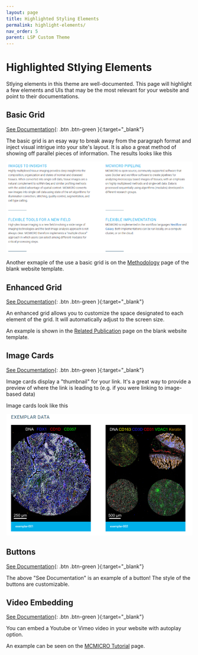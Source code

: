 ```yaml
---
layout: page
title: Highlighted Styling Elements
permalink: highlight-elements/
nav_order: 5
parent: LSP Custom Theme
---
```


# Highlighted Stlying Elements
Stlying elements in this theme are well-documented. This page will highlight a few elements and UIs that may be the most relevant for your website and point to their documentations.

## Basic Grid

[See Documentation](https://labsyspharm.github.io/just-the-docs-lsp/docs/utilities/layout/#basic-grid){: .btn .btn-green }{:target="_blank"} 

The basic grid is an esay way to break away from the paragraph format and inject visual intrigue into your site's layout. It is also a great method of showing off parallel pieces of information. The results looks like this

![basic grid](../images/basic-grid.PNG)

Another exmaple of the use a basic grid is on the [Methodology](https://labsyspharm.github.io/blank-pub-microsite/methodology/) page of the blank website template.

## Enhanced Grid

[See Documentation](https://labsyspharm.github.io/just-the-docs-lsp/docs/utilities/layout/#enhanced-grid){: .btn .btn-green }{:target="_blank"} 

An enhanced grid allows you to customize the space designated to each element of the grid. It will automatically adjust to the screen size. 

An example is shown in the [Related Publication](https://labsyspharm.github.io/blank-pub-microsite/related-pubs.html#alternative-way) page on the blank website template.

## Image Cards

[See Documentation](https://labsyspharm.github.io/just-the-docs-lsp/docs/utilities/layout/#image-cards){: .btn .btn-green }{:target="_blank"} 

Image cards display a "thumbnail" for your link. It's a great way to provide a preview of where the link is leading to (e.g. if you were linking to image-based data)

Image cards look like this

![image cards](../images/image-cards.PNG)

## Buttons

[See Documentation](https://labsyspharm.github.io/just-the-docs-lsp/docs/ui-components/buttons/){: .btn .btn-green }{:target="_blank"} 

The above "See Documentation" is an example of a button! The style of the buttons are customizable. 

## Video Embedding

[See Documentation](https://labsyspharm.github.io/just-the-docs-lsp/docs/ui-components/video/){: .btn .btn-green }{:target="_blank"} 

You can embed a Youtube or Vimeo video in your website with autoplay option. 

An example can be seen on the [MCMICRO Tutorial](https://mcmicro.org/tutorials/) page.
